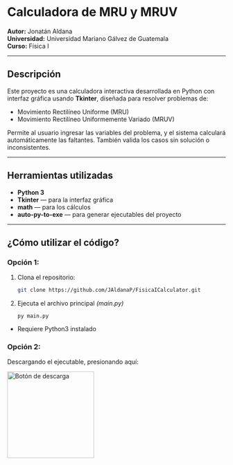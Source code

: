 # Calculadora de MRU y MRUV
**Autor:** Jonatán Aldana  
**Universidad:** Universidad Mariano Gálvez de Guatemala  
**Curso:** Física I  

---
## Descripción

Este proyecto es una calculadora interactiva desarrollada en Python con interfaz gráfica usando **Tkinter**, diseñada para resolver problemas de:

* Movimiento Rectilíneo Uniforme (MRU)
* Movimiento Rectilíneo Uniformemente Variado (MRUV)

Permite al usuario ingresar las variables del problema, y el sistema calculará automáticamente las faltantes. También valida los casos sin solución o inconsistentes.

---

## Herramientas utilizadas

- **Python 3**
- **Tkinter** — para la interfaz gráfica
- **math** — para los cálculos
- **auto-py-to-exe** — para generar ejecutables del proyecto

---

## ¿Cómo utilizar el código?
### Opción 1:
1. Clona el repositorio:
   ```bash
   git clone https://github.com/JAldanaP/FisicaICalculator.git
2. Ejecuta el archivo principal _(main.py)_
   ```
   py main.py
   ```
* Requiere Python3 instalado

### Opción 2:
Descargando el ejecutable, presionando aquí:

<a href="https://drive.google.com/file/d/1gUfDIF6_MH3XIU-EHQeaI3GrULvA8PXS/view?usp=sharing">
  <img src="https://cdn.pixabay.com/photo/2016/12/18/13/45/download-1915753_640.png" alt="Botón de descarga" width="200" height="200" />
</a>
